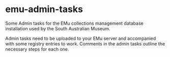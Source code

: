 # emu-admin-tasks

Some Admin tasks for the EMu collections management database installation used by the
South Australian Museum.

Admin tasks need to be uploaded to your EMu server and accompanied with some registry
entries to work. Comments in the admin tasks outline the necessary steps for each one.
